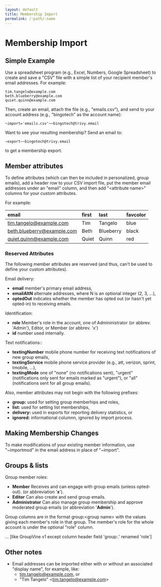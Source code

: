 ```yaml
---
layout: default
title: Membership Import
permalink: /:path/:name
---
```


# Membership Import

## Simple Example

Use a spreadsheet program (e.g., Excel, Numbers, Google Spreadsheet)
to create and save a "CSV" file with a simple list of your recipient
member's email addresses.  For example:

```
tim.tangelo@example.com
beth.blueberry@example.com
quiet.quinn@example.com
```

Then, create an email, attach the file (e.g., "emails.csv"), and send
to your account address (e.g., "bingotech" as the account name):

```
~import='emails.csv'~~bingotech@trivy.email
```

Want to see your resulting membership?  Send an email to:

```
~export~~bingotech@trivy.email
```

to get a membership export.


## Member attributes

To define attributes (which can then be included in personalized,
group emails), add a header row to your CSV import file, put the
member email addresses under an "email" column, and then add
"\<attribute name\>" columns for your custom attributes.  

For example:

| email                       | first      | last       | favcolor       |
|:----------------------------|:-----------|:-----------|:---------------|
|tim.tangelo@example.com      | Tim        | Tangelo    | blue           |
|beth.blueberry@example.com   | Beth       | Blueberry  | black          |
|quiet.quinn@example.com      | Quiet      | Quinn      | red            |


### Reserved Attributes

The following member attributes are reserved (and thus, can't be used to
define your custom attributes).

Email delivery:

*  **email**  member's primary email address,
*  **emailAltN** alternate addresses, where N is an optional integer (2, 3, ...),
*  **optedOut** indicates whether the member has opted out (or hasn't yet opted-in) to receiving emails.

Identification:

*  **role** Member's role in the account, one of Admininistrator (or abbrev. 'Admin'), 
   Editor, or Member (or abbrev. 'x')
*  **id**   number used internally.

Text notifications::

*  **textingNumber**  mobile phone number for receiving text notifications of new group emails,
*  **textingService** mobile phone service provider
    (e.g., att, verizon, sprint, tmobile, ...),
*  **textingMode** one of "none" (no notifications sent), "urgent"
    (notifications only sent for emails marked as "urgent"), or "all"
    (notifications sent for all group emails).

Also, member attributes may not begin with the following prefixes:

*  **group:**    used for setting group memberhips and roles,
*  **list:**     used for setting list memberships,
*  **delivery:** used in exports for reporting delivery statistics, or
*  **ignored:**  informational columnn, ignored by import process.


## Making Membership Changes

To make modifications of your existing member information, use
"~importmod" in the email address in place of "~import".


## Groups & lists

Group member roles:

*  **Member** Receives and can engage with group emails (unless opted-out). 
   (or abbreviation '**x**').
*  **Editor**  Can also create and send group emails.
*  **Administrator** Can also manage group membership and approve moderated 
   group emails (or abbreviation '**Admin**').

Group columns are in the format group:\<group name\> with the values
giving each member's role in that group.  The member's role for the
whole account is under the optional "role" column.

... [like GroupVine v1 except column header field 'group:.' renamed 'role']


## Other notes

- Email addresses can be imported either with or without an associated "display name", 
  for example, like:
  - tim.tangelo@example.com, or
  - "Tim Tangelo" \<tim.tangelo@example.com\>
  
